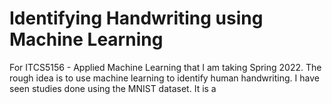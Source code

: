 # Identifying Handwriting using Machine Learning
For ITCS5156 - Applied Machine Learning that I am taking Spring 2022. The rough idea is to use machine learning to identify human handwriting. 
I have seen studies done using the MNIST dataset. It is a 
